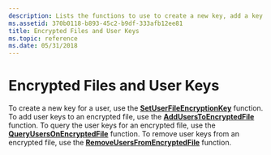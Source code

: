 ```yaml
---
description: Lists the functions to use to create a new key, add a key to an encrypted file, query the keys for an encrypted file, and remove keys from an encrypted file.
ms.assetid: 370b0118-b893-45c2-b9df-333afb12ee81
title: Encrypted Files and User Keys
ms.topic: reference
ms.date: 05/31/2018
---
```


# Encrypted Files and User Keys

To create a new key for a user, use the [**SetUserFileEncryptionKey**](/windows/desktop/api/Winefs/nf-winefs-setuserfileencryptionkey) function. To add user keys to an encrypted file, use the [**AddUsersToEncryptedFile**](/windows/desktop/api/Winefs/nf-winefs-adduserstoencryptedfile) function. To query the user keys for an encrypted file, use the [**QueryUsersOnEncryptedFile**](/windows/desktop/api/Winefs/nf-winefs-queryusersonencryptedfile) function. To remove user keys from an encrypted file, use the [**RemoveUsersFromEncryptedFile**](/windows/desktop/api/Winefs/nf-winefs-removeusersfromencryptedfile) function.

 

 



